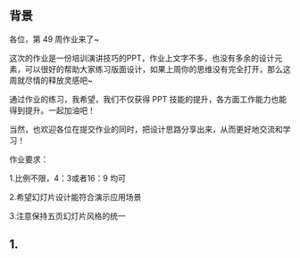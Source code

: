 ## 背景

各位，第 49 周作业来了~

这次的作业是一份培训演讲技巧的PPT，作业上文字不多，也没有多余的设计元素，可以很好的帮助大家练习版面设计，如果上周你的思维没有完全打开，那么这周就尽情的释放灵感吧~

通过作业的练习，我希望，我们不仅获得 PPT 技能的提升，各方面工作能力也能得到提升。一起加油吧！

当然，也欢迎各位在提交作业的同时，把设计思路分享出来，从而更好地交流和学习！

作业要求：

1.比例不限，4：3或者16：9 均可

2.希望幻灯片设计能符合演示应用场景

3.注意保持五页幻灯片风格的统一

## 1. 
